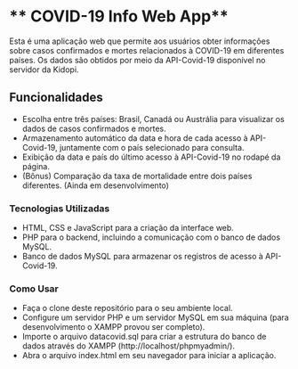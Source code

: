 # ** COVID-19 Info Web App**

Esta é uma aplicação web que permite aos usuários obter informações sobre casos confirmados e mortes relacionados à COVID-19 em diferentes países. Os dados são obtidos por meio da API-Covid-19 disponível no servidor da Kidopi.

##  **Funcionalidades**
- Escolha entre três países: Brasil, Canadá ou Austrália para visualizar os dados de casos confirmados e mortes.
- Armazenamento automático da data e hora de cada acesso à API-Covid-19, juntamente com o país selecionado para consulta.
- Exibição da data e país do último acesso à API-Covid-19 no rodapé da página.
- (Bônus) Comparação da taxa de mortalidade entre dois países diferentes. (Ainda em desenvolvimento)


### **Tecnologias Utilizadas**
- HTML, CSS e JavaScript para a criação da interface web.
- PHP para o backend, incluindo a comunicação com o banco de dados MySQL.
- Banco de dados MySQL para armazenar os registros de acesso à API-Covid-19.


### **Como Usar**
- Faça o clone deste repositório para o seu ambiente local.
- Configure um servidor PHP e um servidor MySQL em sua máquina (para desenvolvimento o XAMPP provou ser completo).
- Importe o arquivo datacovid.sql para criar a estrutura do banco de dados através do XAMPP (http://localhost/phpmyadmin/).
- Abra o arquivo index.html em seu navegador para iniciar a aplicação.
